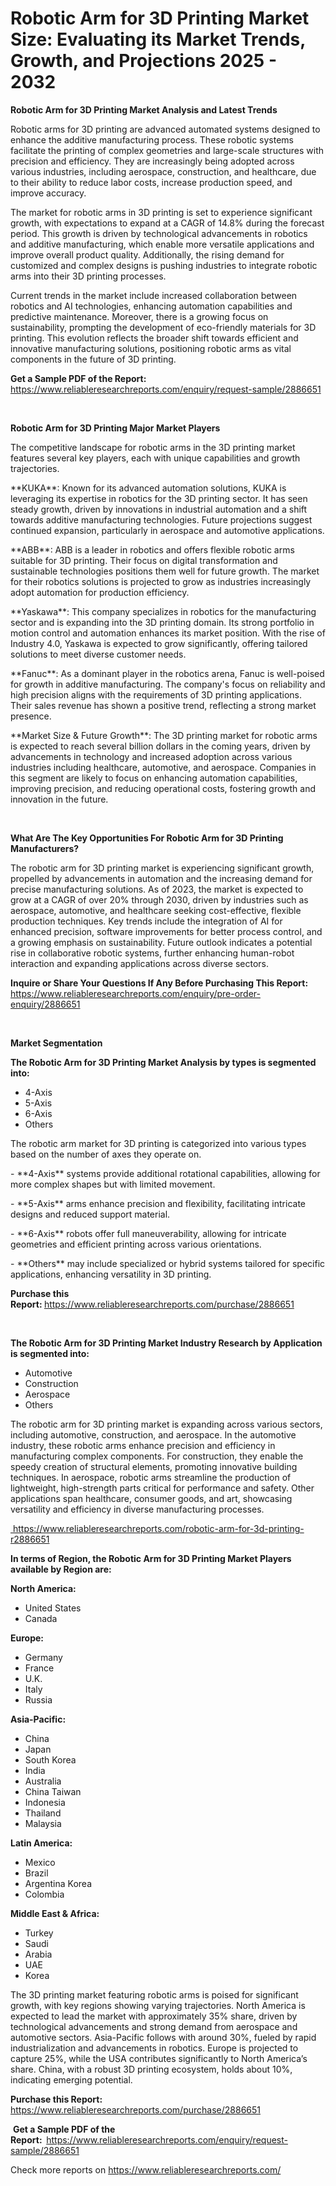<p><h1>Robotic Arm for 3D Printing Market Size: Evaluating its Market Trends, Growth, and Projections 2025 - 2032</h1></p><p><strong>Robotic Arm for 3D Printing Market Analysis and Latest Trends</strong></p>
<p><p>Robotic arms for 3D printing are advanced automated systems designed to enhance the additive manufacturing process. These robotic systems facilitate the printing of complex geometries and large-scale structures with precision and efficiency. They are increasingly being adopted across various industries, including aerospace, construction, and healthcare, due to their ability to reduce labor costs, increase production speed, and improve accuracy.</p><p>The market for robotic arms in 3D printing is set to experience significant growth, with expectations to expand at a CAGR of 14.8% during the forecast period. This growth is driven by technological advancements in robotics and additive manufacturing, which enable more versatile applications and improve overall product quality. Additionally, the rising demand for customized and complex designs is pushing industries to integrate robotic arms into their 3D printing processes.</p><p>Current trends in the market include increased collaboration between robotics and AI technologies, enhancing automation capabilities and predictive maintenance. Moreover, there is a growing focus on sustainability, prompting the development of eco-friendly materials for 3D printing. This evolution reflects the broader shift towards efficient and innovative manufacturing solutions, positioning robotic arms as vital components in the future of 3D printing.</p></p>
<p><strong>Get a Sample PDF of the Report:&nbsp;</strong> <a href="https://www.reliableresearchreports.com/enquiry/request-sample/2886651?utm_campaign=2296&utm_medium=2&utm_source=Github&utm_content=ia&utm_term=13032025&utm_id=robotic-arm-for-3d-printing">https://www.reliableresearchreports.com/enquiry/request-sample/2886651</a></p>
<p>&nbsp;</p>
<p><strong>Robotic Arm for 3D Printing Major Market Players</strong></p>
<p><p>The competitive landscape for robotic arms in the 3D printing market features several key players, each with unique capabilities and growth trajectories. </p><p>**KUKA**: Known for its advanced automation solutions, KUKA is leveraging its expertise in robotics for the 3D printing sector. It has seen steady growth, driven by innovations in industrial automation and a shift towards additive manufacturing technologies. Future projections suggest continued expansion, particularly in aerospace and automotive applications.</p><p>**ABB**: ABB is a leader in robotics and offers flexible robotic arms suitable for 3D printing. Their focus on digital transformation and sustainable technologies positions them well for future growth. The market for their robotics solutions is projected to grow as industries increasingly adopt automation for production efficiency.</p><p>**Yaskawa**: This company specializes in robotics for the manufacturing sector and is expanding into the 3D printing domain. Its strong portfolio in motion control and automation enhances its market position. With the rise of Industry 4.0, Yaskawa is expected to grow significantly, offering tailored solutions to meet diverse customer needs.</p><p>**Fanuc**: As a dominant player in the robotics arena, Fanuc is well-poised for growth in additive manufacturing. The company's focus on reliability and high precision aligns with the requirements of 3D printing applications. Their sales revenue has shown a positive trend, reflecting a strong market presence.</p><p>**Market Size & Future Growth**: The 3D printing market for robotic arms is expected to reach several billion dollars in the coming years, driven by advancements in technology and increased adoption across various industries including healthcare, automotive, and aerospace. Companies in this segment are likely to focus on enhancing automation capabilities, improving precision, and reducing operational costs, fostering growth and innovation in the future.</p></p>
<p>&nbsp;</p>
<p><strong>What Are The Key Opportunities For Robotic Arm for 3D Printing Manufacturers?</strong></p>
<p><p>The robotic arm for 3D printing market is experiencing significant growth, propelled by advancements in automation and the increasing demand for precise manufacturing solutions. As of 2023, the market is expected to grow at a CAGR of over 20% through 2030, driven by industries such as aerospace, automotive, and healthcare seeking cost-effective, flexible production techniques. Key trends include the integration of AI for enhanced precision, software improvements for better process control, and a growing emphasis on sustainability. Future outlook indicates a potential rise in collaborative robotic systems, further enhancing human-robot interaction and expanding applications across diverse sectors.</p></p>
<p><strong>Inquire or Share Your Questions If Any Before Purchasing This Report:</strong> <a href="https://www.reliableresearchreports.com/enquiry/pre-order-enquiry/2886651?utm_campaign=2296&utm_medium=2&utm_source=Github&utm_content=ia&utm_term=13032025&utm_id=robotic-arm-for-3d-printing">https://www.reliableresearchreports.com/enquiry/pre-order-enquiry/2886651</a></p>
<p>&nbsp;</p>
<p><strong>Market Segmentation</strong></p>
<p><strong>The Robotic Arm for 3D Printing Market Analysis by types is segmented into:</strong></p>
<p><ul><li>4-Axis</li><li>5-Axis</li><li>6-Axis</li><li>Others</li></ul></p>
<p><p>The robotic arm market for 3D printing is categorized into various types based on the number of axes they operate on. </p><p>- **4-Axis** systems provide additional rotational capabilities, allowing for more complex shapes but with limited movement. </p><p>- **5-Axis** arms enhance precision and flexibility, facilitating intricate designs and reduced support material. </p><p>- **6-Axis** robots offer full maneuverability, allowing for intricate geometries and efficient printing across various orientations. </p><p>- **Others** may include specialized or hybrid systems tailored for specific applications, enhancing versatility in 3D printing.</p></p>
<p><strong>Purchase this Report:&nbsp;</strong><a href="https://www.reliableresearchreports.com/purchase/2886651?utm_campaign=2296&utm_medium=2&utm_source=Github&utm_content=ia&utm_term=13032025&utm_id=robotic-arm-for-3d-printing">https://www.reliableresearchreports.com/purchase/2886651</a></p>
<p>&nbsp;</p>
<p><strong>The Robotic Arm for 3D Printing Market Industry Research by Application is segmented into:</strong></p>
<p><ul><li>Automotive</li><li>Construction</li><li>Aerospace</li><li>Others</li></ul></p>
<p><p>The robotic arm for 3D printing market is expanding across various sectors, including automotive, construction, and aerospace. In the automotive industry, these robotic arms enhance precision and efficiency in manufacturing complex components. For construction, they enable the speedy creation of structural elements, promoting innovative building techniques. In aerospace, robotic arms streamline the production of lightweight, high-strength parts critical for performance and safety. Other applications span healthcare, consumer goods, and art, showcasing versatility and efficiency in diverse manufacturing processes.</p></p>
<p><a href="https://www.reliableresearchreports.com/robotic-arm-for-3d-printing-r2886651?utm_campaign=2296&utm_medium=2&utm_source=Github&utm_content=ia&utm_term=13032025&utm_id=robotic-arm-for-3d-printing">&nbsp;https://www.reliableresearchreports.com/robotic-arm-for-3d-printing-r2886651</a></p>
<p><strong>In terms of Region, the Robotic Arm for 3D Printing Market Players available by Region are:</strong></p>
<p>
    <p> <strong> North America: </strong>
        <ul>
            <li>United States</li>
            <li>Canada</li>
        </ul>
        </p> 
    <p> <strong> Europe: </strong>
        <ul>
            <li>Germany</li>
            <li>France</li>
            <li>U.K.</li>
            <li>Italy</li>
            <li>Russia</li>
        </ul>
        </p> 
    <p> <strong> Asia-Pacific: </strong>
        <ul>
            <li>China</li>
            <li>Japan</li>
            <li>South Korea</li>
            <li>India</li>
            <li>Australia</li>
            <li>China Taiwan</li>
            <li>Indonesia</li>
            <li>Thailand</li>
            <li>Malaysia</li>
        </ul>
        </p> 
    <p> <strong> Latin America: </strong>
        <ul>
            <li>Mexico</li>
            <li>Brazil</li>
            <li>Argentina Korea</li>
            <li>Colombia</li>
        </ul>
        </p> 
    <p> <strong> Middle East & Africa: </strong>
        <ul>
            <li>Turkey</li>
            <li>Saudi</li>
            <li>Arabia</li>
            <li>UAE</li>
            <li>Korea</li>
        </ul>
    </p>
    </p>
<p><p>The 3D printing market featuring robotic arms is poised for significant growth, with key regions showing varying trajectories. North America is expected to lead the market with approximately 35% share, driven by technological advancements and strong demand from aerospace and automotive sectors. Asia-Pacific follows with around 30%, fueled by rapid industrialization and advancements in robotics. Europe is projected to capture 25%, while the USA contributes significantly to North America’s share. China, with a robust 3D printing ecosystem, holds about 10%, indicating emerging potential.</p></p>
<p><strong>Purchase this Report: </strong><a href="https://www.reliableresearchreports.com/purchase/2886651?utm_campaign=2296&utm_medium=2&utm_source=Github&utm_content=ia&utm_term=13032025&utm_id=robotic-arm-for-3d-printing">https://www.reliableresearchreports.com/purchase/2886651</a></p>
<p>&nbsp;<strong>Get a Sample PDF of the Report:&nbsp;&nbsp;</strong><a href="https://www.reliableresearchreports.com/enquiry/request-sample/2886651?utm_campaign=2296&utm_medium=2&utm_source=Github&utm_content=ia&utm_term=13032025&utm_id=robotic-arm-for-3d-printing">https://www.reliableresearchreports.com/enquiry/request-sample/2886651</a></p>
<p><strong></strong></p>
<p>Check more reports on <a href="https://www.reliableresearchreports.com/?utm_campaign=2296&utm_medium=2&utm_source=Github&utm_content=ia&utm_term=13032025&utm_id=robotic-arm-for-3d-printing">https://www.reliableresearchreports.com/</a></p>